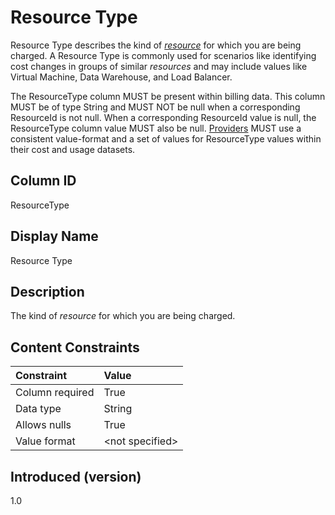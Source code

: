 # Resource Type

Resource Type describes the kind of [*resource*](#glossary:resource) for which you are being charged.  A Resource Type is commonly used for scenarios like identifying cost changes in groups of similar *resources* and may include values like Virtual Machine, Data Warehouse, and Load Balancer.

The ResourceType column MUST be present within billing data.  This column MUST be of type String and MUST NOT be null when a corresponding ResourceId is not null.  When a corresponding ResourceId value is null, the ResourceType column value MUST also be null.  [Providers](#glossary:provider) MUST use a consistent value-format and a set of values for ResourceType values within their cost and usage datasets.

## Column ID

ResourceType

## Display Name

Resource Type

## Description

The kind of *resource* for which you are being charged.

## Content Constraints

|    Constraint   |      Value      |
|:----------------|:----------------|
| Column required | True            |
| Data type       | String          |
| Allows nulls    | True            |
| Value format    | \<not specified> |

## Introduced (version)

1.0
